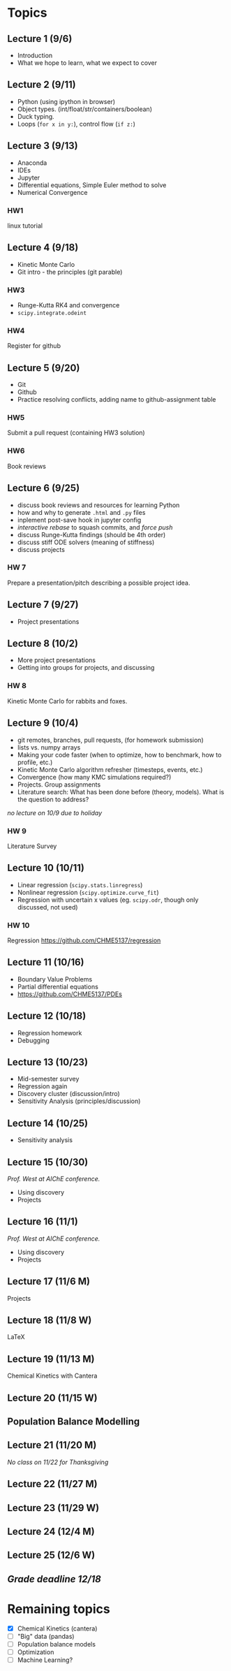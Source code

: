 # Topics 

## Lecture 1 (9/6)
* Introduction
* What we hope to learn, what we expect to cover

## Lecture 2 (9/11)
* Python (using ipython in browser)
* Object types. (int/float/str/containers/boolean) 
* Duck typing.
* Loops (`for x in y:`), control flow (`if z:`)

## Lecture 3 (9/13)
* Anaconda
* IDEs
* Jupyter
* Differential equations, Simple Euler method to solve
* Numerical Convergence

### HW1
linux tutorial

## Lecture 4 (9/18)
* Kinetic Monte Carlo
* Git intro - the principles (git parable)


### HW3
* Runge-Kutta RK4 and convergence
* `scipy.integrate.odeint`

### HW4
Register for github

## Lecture 5 (9/20)
* Git 
* Github
* Practice resolving conflicts, adding name to github-assignment table

### HW5
Submit a pull request (containing HW3 solution)

### HW6
Book reviews

## Lecture 6 (9/25)
* discuss book reviews and resources for learning Python
* how and why to generate `.html` and `.py` files
* inplement post-save hook in jupyter config
* _interactive rebase_ to squash commits, and _force push_
* discuss Runge-Kutta findings (should be 4th order)
* discuss stiff ODE solvers (meaning of stiffness)
* discuss projects

### HW 7
Prepare a presentation/pitch describing a possible project idea.

## Lecture 7 (9/27)
* Project presentations

## Lecture 8 (10/2)
* More project presentations
* Getting into groups for projects, and discussing

### HW 8
Kinetic Monte Carlo for rabbits and foxes.

## Lecture 9 (10/4)
* git remotes, branches, pull requests, (for homework submission)
* lists vs. numpy arrays
* Making your code faster (when to optimize, how to benchmark, how to profile, etc.)
* Kinetic Monte Carlo algorithm refresher (timesteps, events, etc.)
* Convergence (how many KMC simulations required?)
* Projects. Group assignments
* Literature search: What has been done before (theory, models). What is the question to address?

_no lecture on 10/9 due to holiday_

### HW 9
Literature Survey

## Lecture 10 (10/11)
* Linear regression (`scipy.stats.linregress`)
* Nonlinear regression (`scipy.optimize.curve_fit`)
* Regression with uncertain x values (eg. `scipy.odr`, though only discussed, not used)

### HW 10
Regression https://github.com/CHME5137/regression

## Lecture 11 (10/16)
* Boundary Value Problems
* Partial differential equations
* https://github.com/CHME5137/PDEs

## Lecture 12 (10/18)
* Regression homework
* Debugging

## Lecture 13 (10/23)
* Mid-semester survey
* Regression again
* Discovery cluster (discussion/intro)
* Sensitivity Analysis (principles/discussion)

## Lecture 14 (10/25)
* Sensitivity analysis

## Lecture 15 (10/30)
*Prof. West at AIChE conference.*
* Using discovery
* Projects

## Lecture 16 (11/1)
*Prof. West at AIChE conference.*
* Using discovery
* Projects

## Lecture 17 (11/6 M)
Projects

## Lecture 18 (11/8 W)
LaTeX

## Lecture 19 (11/13 M)
Chemical Kinetics with Cantera

## Lecture 20 (11/15 W)
Population Balance Modelling
----

## Lecture 21 (11/20 M)

*No class on 11/22 for Thanksgiving*

## Lecture 22 (11/27 M)

## Lecture 23 (11/29 W)

## Lecture 24 (12/4 M)

## Lecture 25 (12/6 W)


*Grade deadline 12/18*
----

# Remaining topics
- [x] Chemical Kinetics (cantera)
- [ ] "Big" data (pandas)
- [ ] Population balance models
- [ ] Optimization
- [ ] Machine Learning?
